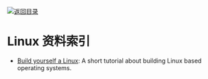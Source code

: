 [![返回目录](https://parg.co/UGo)](https://parg.co/b4z) 
 


 


 


 



# Linux 资料索引

- [Build yourself a Linux](https://github.com/MichielDerhaeg/build-linux): A short tutorial about building Linux based operating systems.